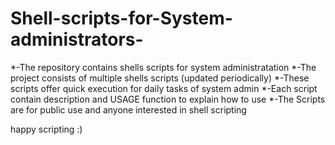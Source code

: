 # Shell-scripts-for-System-administrators-
*-The repository contains shells scripts for system administratation 
*-The project consists of multiple shells scripts (updated periodically)
*-These scripts offer quick execution for daily tasks of system admin
*-Each script contain description and USAGE function to explain how to use 
*-The Scripts are for public use and anyone interested in shell scripting

happy scripting :)
